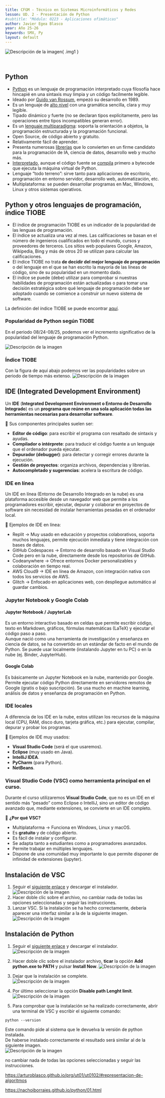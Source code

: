 ```yaml
---
title: CFGM - Técnico en Sistemas Microinformáticos y Redes
lesson: UD. 2 - Presentación de Python  
#subtitle: "Módulo: 0223 - Aplicaciones ofimáticas"
author: Javier Egea Blasco  
year: Año 25-26  
keywords: SMX, Py
layout: default  
---
```


![Descripción de la imagen](../Opt_Python/img/Python-logo.png){ .img1 }

<br>


## **Python**
- <a href=https://www.python.org>Python</a> es un lenguaje de programación interpretado cuya filosofía hace hincapié en una sintaxis muy limpia y un código facilmente legible.
- Ideado por <a href="https://es.wikipedia.org/wiki/Guido_van_Rossum">Guido van Rossum</a>, empezó su desarrollo en 1989.
- Es un lenguaje de <a href=https://es.wikipedia.org/wiki/Lenguaje_de_alto_nivel>alto nivel</a> con una gramática sencilla, clara y muy legible.
- Tipado dinámico y fuerte (no se declaran tipos explícitamente, pero las operaciones entre tipos incompatibles generan error).
- Es un <a href=https://es.wikipedia.org/wiki/Python#Caracter%C3%ADsticas_y_paradigmas>lenguaje multiparadigma</a>: soporta la orientación a objetos, la programación estructurada y la programación funcional.
- Open Source, de código abierto y gratuito.
- Relativamente fácil de aprender.
- Presenta numerosas <a href=https://docs.python.org/3.13/library/index.html>librerías</a> que lo convierten en un firme candidato para la programación de IA, ciencia de datos, desarrollo web y mucho más.
- <a href=https://lenguajesdeprogramacion.net/diccionario/que-es-un-lenguaje-interpretado>Interpretado</a>, aunque el código fuente se <a href=https://es.wikipedia.org/wiki/Lenguaje_compilado>compila</a> primero a bytecode que ejecuta la máquina virtual de Python.
- Lenguaje “todo terreno”: sirve tanto para aplicaciones de escritorio, programación en entorno servidor, desarrollo web, automatización, etc.
- Multiplataforma: se pueden desarrollar programas en Mac, Windows, Linux y otros sistemas operativos.


## **Python y otros lenguajes de programación, índice TIOBE**
- El índice de programación TIOBE es un indicador de la popularidad de las lenguas de programación.  
- El índice se actualiza una vez al mes. Las calificaciones se basan en el número de ingenieros cualificados en todo el mundo, cursos y proveedores de terceros. Los sitios web populares Google, Amazon, Wikipedia, Bing y más de otros 20 se utilizan para calcular las calificaciones.  
- El índice TIOBE no trata **de decidir del mejor lenguaje de programación** o del lenguaje en el que se han escrito la mayoría de las líneas de código, sino de su popularidad en un momento dado.  
- El índice se puede (debe) utilizar para comprobar si nuestras habilidades de programación están actualizadas o para tomar una decisión estratégica sobre qué lenguaje de programación debe ser adoptado cuando se comience a construir un nuevo sistema de software.  

La definición del índice TIOBE se puede encontrar <a href=https://www.tiobe.com/tiobe-index>aquí</a>.

### **Popularidad de Python según TIOBE**
En el periodo 08/24-08/25, podemos ver el incremento significativo de la popularidad del lenguaje de programación Python.

![Descripción de la imagen](../Opt_Python/img/tiobe_index.png)

### **Índice TIOBE**
Con la figura de aquí abajo podemos ver las popularidades sobre un periodo de tiempo más extenso.
![Descripción de la imagen](../Opt_Python/img/tiobe_community.png)


## **IDE (Integrated Development Environment)**
Un **IDE** (**Integrated Development Environment o Entorno de Desarrollo Integrado**) es un **programa que reúne en una sola aplicación todas las herramientas necesarias para desarrollar software**.

📌 Sus componentes principales suelen ser:

* **Editor de código**: para escribir el programa con resaltado de sintaxis y ayudas.
* **Compilador o intérprete**: para traducir el código fuente a un lenguaje que el ordenador pueda ejecutar.
* **Depurador (debugger)**: para detectar y corregir errores durante la ejecución.
* **Gestión de proyectos**: organiza archivos, dependencias y librerías.
* **Autocompletado y sugerencias**: acelera la escritura de código.

### **IDE en línea**
Un IDE en línea (Entorno de Desarrollo Integrado en la nube) es una plataforma accesible desde un navegador web que permite a los programadores escribir, ejecutar, depurar y colaborar en proyectos de software sin necesidad de instalar herramientas pesadas en el ordenador local.

🔧 Ejemplos de IDE en línea:
- Replit → Muy usado en educación y proyectos colaborativos, soporta muchos lenguajes, permite ejecución inmediata y tiene integración con bases de datos.
- GitHub Codespaces → Entorno de desarrollo basado en Visual Studio Code pero en la nube, directamente desde los repositorios de GitHub.
- Codeanywhere → Ofrece entornos Docker personalizables y colaboración en tiempo real.
- AWS Cloud9 → IDE en línea de Amazon, con integración nativa con todos los servicios de AWS.
- Glitch → Enfocado en aplicaciones web, con despliegue automático al guardar cambios.

### **Jupyter Notebook y Google Colab**
#### **Jupyter Notebook / JupyterLab**
Es un entorno interactivo basado en celdas que permite escribir código, texto en Markdown, gráficos, fórmulas matemáticas (LaTeX) y ejecutar el código paso a paso.  
Aunque nació como una herramienta de investigación y enseñanza en ciencia de datos, se ha convertido en un estándar de facto en el mundo de Python.
Se puede usar localmente (instalando Jupyter en tu PC) o en la nube (ej. Binder, JupyterHub).

#### **Google Colab**
Es básicamente un Jupyter Notebook en la nube, mantenido por Google.  
Permite ejecutar código Python directamente en servidores remotos de Google (gratis o bajo suscripción).
Se usa mucho en machine learning, análisis de datos y enseñanza de programación en Python.

### **IDE locales**
A diferencia de los IDE en la nube, estos utilizan los recursos de la máquina local (CPU, RAM, disco duro, tarjeta gráfica, etc.) para ejecutar, compilar, depurar y probar los programas.

🔧 Ejemplos de IDE muy usados:

- **Visual Studio Code** (será el que usaremos).  
- **Eclipse** (muy usado en Java).  
- **IntelliJ IDEA**.  
- **PyCharm** (para Python).  
- **NetBeans**.  

### **Visual Studio Code (VSC) como herramienta principal en el curso.**  
Durante el curso utilizaremos **Visual Studio Code**, que no es un IDE en el sentido más “pesado” como Eclipse o IntelliJ, sino un editor de código avanzado que, mediante extensiones, se convierte en un IDE completo.

🎯 **¿Por qué VSC?**  

- Multiplataforma → Funciona en Windows, Linux y macOS.
- Es **gratuito** y de código abierto.
- Es fácil de instalar y configurar.
- Se adapta tanto a estudiantes como a programadores avanzados.
- Permite trabajar en múltiples lenguajes.
- Dispone de una comunidad muy importante lo que permite disponer de infinidad de extensiones (jupyter).

## **Instalación de VSC**
1. Seguir el <a href=https://code.visualstudio.com>siguiente enlace</a> y descargar el instalador.  
![Descripción de la imagen](../Opt_Python/img/des_vsc.png)
1. Hacer doble clic sobre el archivo, no cambiar nada de todas las opciones seleccionadas y seguir las instrucciones.
1. Lanzar VSC. Si la instalación se ha hecho correctamente, debería aparecer una interfaz similar a la de la siguiente imagen.
![Descripción de la imagen](../Opt_Python/img/vsc.png)


## **Instalación de Python**
1. Seguir el <a href=https://www.python.org/downloads>siguiente enlace</a> y descargar el instalador.  
![Descripción de la imagen](../Opt_Python/img/des_py.png)

1. Hacer doble clic sobre el instalador archivo, **ticar** la opción **Add python.exe to PATH** y pulsar **Install Now**.
![Descripción de la imagen](../Opt_Python/img/inst2_py.png)

1. Dejar que la instalación se complete.  
![Descripción de la imagen](../Opt_Python/img/inst3_py.png)

1. Por último seleccionar la opción **Disable path Lenght limit**.   
![Descripción de la imagen](../Opt_Python/img/inst4_py.png)

1. Para comprobar que la instalación se ha realizado correctamente, abrir una terminal de VSC y escribir el siguiente comando:
```shell linenums="1"
python --version
```
   Este comando pide al sistema que le devuelva la versión de python instalada.  
   De haberse instalado correctamente el resultado será similar al de la siguiente imagen.  
   ![Descripción de la imagen](../Opt_Python/img/inst5_py.png)


   





  no cambiar nada de todas las opciones seleccionadas y seguir las instrucciones.



https://arturoblasco.github.io/prg/ut01/ut0102/#representacion-de-algoritmos

https://nachoiborraies.github.io/python/01.html


 